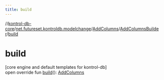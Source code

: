 ```yaml
---
title: build
---
```

//[kontrol-db-core](../../../../index.html)/[net.futureset.kontroldb.modelchange](../../index.html)/[AddColumns](../index.html)/[AddColumnsBuilder](index.html)/[build](build.html)



# build



[core engine and default templates for kontrol-db]\
open override fun [build](build.html)(): [AddColumns](../index.html)





